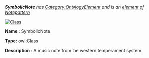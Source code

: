 ___SymbolicNote__ 
 has
 [Category:OntologyElement](../../Category/OntologyElement "Category:OntologyElement") 
 and is an
 [element of](../../Property/ElementOf "Property:ElementOf") 
[Notepattern](../../Submissions/Notepattern "Submissions:Notepattern")_




  





[![Class](../../images/thumb/2/27/Class.gif/45px-Class.gif)](../../Image/Class.gif "Class")


__Name__ 
 : SymbolicNote
 



__Type:__ 
 owl:Class
 



__Description__ 
 : A music note from the western temperament system.